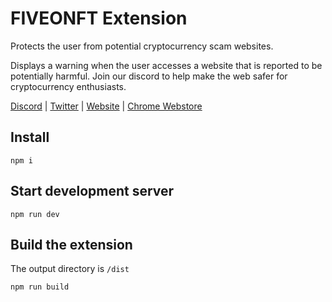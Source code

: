 # FIVEONFT Extension

Protects the user from potential cryptocurrency scam websites.

Displays a warning when the user accesses a website that is reported to be potentially harmful. Join our discord to help make the web safer for cryptocurrency enthusiasts.

[Discord](https://discord.gg/vseMBANmDr) | [Twitter](https://twitter.com/fiveonft) | [Website](https://five-o.app/) | [Chrome Webstore](https://chrome.google.com/webstore/detail/five-o-web-protection/findleoghfonpfjbofjmogljkhjkecbo)

## Install

```
npm i
```

## Start development server

```
npm run dev
```

## Build the extension

The output directory is `/dist`

```
npm run build
```

